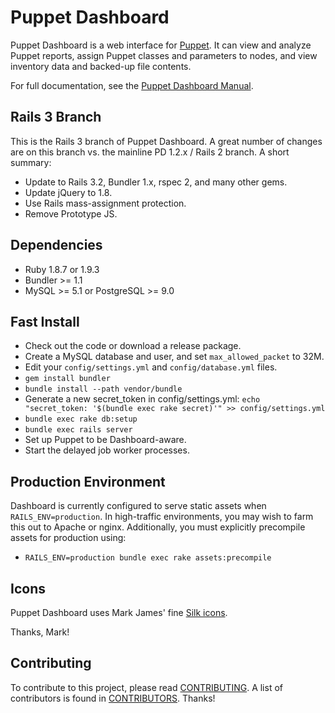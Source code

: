 Puppet Dashboard
================

Puppet Dashboard is a web interface for [Puppet](http://www.puppetlabs.com/).
It can view and analyze Puppet reports, assign Puppet classes and parameters to
nodes, and view inventory data and backed-up file contents.

For full documentation, see the [Puppet Dashboard Manual](http://docs.puppetlabs.com/dashboard/manual).

Rails 3 Branch
--------------

This is the Rails 3 branch of Puppet Dashboard. A great number of changes are
on this branch vs. the mainline PD 1.2.x / Rails 2 branch. A short summary:

* Update to Rails 3.2, Bundler 1.x, rspec 2, and many other gems.
* Update jQuery to 1.8.
* Use Rails mass-assignment protection.
* Remove Prototype JS.

Dependencies
------------

* Ruby 1.8.7 or 1.9.3
* Bundler >= 1.1
* MySQL >= 5.1 or PostgreSQL >= 9.0

Fast Install
------------

* Check out the code or download a release package.
* Create a MySQL database and user, and set `max_allowed_packet` to 32M.
* Edit your `config/settings.yml` and `config/database.yml` files.
* `gem install bundler`
* `bundle install --path vendor/bundle`
* Generate a new secret_token in config/settings.yml:
  `echo "secret_token: '$(bundle exec rake secret)'" >> config/settings.yml`
* `bundle exec rake db:setup`
* `bundle exec rails server`
* Set up Puppet to be Dashboard-aware.
* Start the delayed job worker processes.

Production Environment
----------------------

Dashboard is currently configured to serve static assets when `RAILS_ENV=production`. In high-traffic
environments, you may wish to farm this out to Apache or nginx.  Additionally, you must explicitly
precompile assets for production using:

 * `RAILS_ENV=production bundle exec rake assets:precompile`

Icons
-----

Puppet Dashboard uses Mark James' fine [Silk icons](http://www.famfamfam.com/lab/icons/silk/).

Thanks, Mark!

Contributing
------------

To contribute to this project, please read [CONTRIBUTING](puppet-dashboard/CONTRIBUTING.md).
A list of contributors is found in [CONTRIBUTORS](puppet-dashboard/CONTRIBUTORS.md). Thanks!
